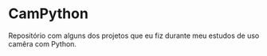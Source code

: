 # CamPython
Repositório com alguns dos projetos que eu fiz durante meu estudos de uso camêra com Python.
